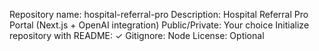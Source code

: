 Repository name: hospital-referral-pro
Description: Hospital Referral Pro Portal (Next.js + OpenAI integration)
Public/Private: Your choice
Initialize repository with README: ✓
Gitignore: Node
License: Optional
